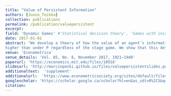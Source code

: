 ```yaml
---
title: "Value of Persistent Information"
authors: [Juuso_Toikka]
collection: publications
permalink: /publication/valuepersistent
excerpt: 
field: 'Dynamic Games' #'Statistical decision theory', 'Games with incomplete information', 'Dynamic Games', Social economics
date: 2017-01-01
abstract: "We develop a theory of how the value of an agent’s information advantage depends on the persistence of information. We focus on strategic situations with strict conflict of interest, formalized as stochastic zero-sum games where only one of the players observes the state that evolves according to a Markov operator. Operator Q is said to be better for the informed player than operator P if the value of the game under Q is
higher than under P regardless of the stage game. We show that this defines a convex partial order on the space of ergodic Markov operators. Our main result is a full characterization of this partial order, intepretable as an ordinal notion of persistence relevant for games. The analysis relies on a novel characterization of the value of a stochastic game with incomplete information."
venue: 'Econometrica'
venue_details: 'Vol. 85, No. 6, November 2017, 1921–1948'
paperurl: 'https://economics.mit.edu/files/10916'
slidesurl: 'http://marcinpeski.github.io/files/valuepersistentslides.pdf'
additionaltext:  'supplement'
additionalurl:  'https://www.econometricsociety.org/sites/default/files/ecta1729-sup-0001-Supplement.pdf'
googlescholar: 'https://scholar.google.ca/scholar?hl=en&as_sdt=0%2C5&q=Repeated+games+with+incomplete+information+and+discounting&btnG='
citation: 
---
```

